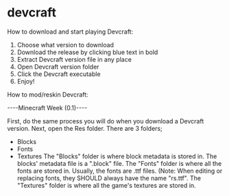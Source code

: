 # devcraft

How to download and start playing Devcraft:

1. Choose what version to download
2. Download the release by clicking blue text in bold
3. Extract Devcraft version file in any place
4. Open Devcraft version folder
5. Click the Devcraft executable
6. Enjoy!

How to mod/reskin Devcraft:

----Minecraft Week (0.1)----

First, do the same process you will do when you download a Devcraft version.
Next, open the Res folder.
There are 3 folders;
- Blocks
- Fonts
- Textures
The "Blocks" folder is where block metadata is stored in. The blocks' metadata file is a ".block" file.
The "Fonts" folder is where all the fonts are stored in. Usually, the fonts are .ttf files. (Note: When editing or replacing fonts, they SHOULD always have the name "rs.ttf".
The "Textures" folder is where all the game's textures are stored in.
